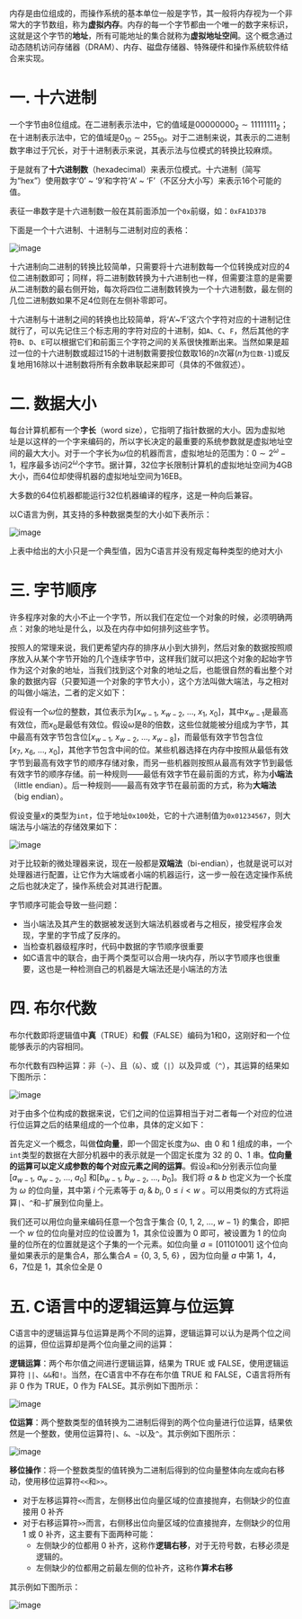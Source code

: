 内存是由位组成的，而操作系统的基本单位一般是字节，其一般将内存视为一个非常大的字节数组，称为**虚拟内存**。内存的每一个字节都由一个唯一的数字来标识，这就是这个字节的**地址**，所有可能地址的集合就称为**虚拟地址空间**。这个概念通过动态随机访问存储器（DRAM）、内存、磁盘存储器、特殊硬件和操作系统软件结合来实现。

# 一. 十六进制

一个字节由8位组成。在二进制表示法中，它的值域是$00000000_2\sim 11111111_2$；在十进制表示法中，它的值域是$0_{10}\sim 255_{10}$。对于二进制来说，其表示的二进制数字串过于冗长，对于十进制表示来说，其表示法与位模式的转换比较麻烦。

于是就有了**十六进制数**（hexadecimal）来表示位模式。十六进制（简写为“hex”）使用数字‘0’ ~ ‘9’和字符‘A’ ~ ‘F’（不区分大小写）来表示16个可能的值。

表征一串数字是十六进制数一般在其前面添加一个`0x`前缀，如：`0xFA1D37B`

下面是一个十六进制、十进制与二进制对应的表格：

![image](https://user-images.githubusercontent.com/91216205/199455633-9883fd09-c588-477d-b3dc-7c115ac2c3e3.png)

十六进制向二进制的转换比较简单，只需要将十六进制数每一个位转换成对应的4位二进制数即可；同样，将二进制数转换为十六进制也一样，但需要注意的是需要从二进制数的最右侧开始，每次将四位二进制数转换为一个十六进制数，最左侧的几位二进制数如果不足4位则在左侧补零即可。

十六进制与十进制之间的转换也比较简单，将‘A’~‘F’这六个字符对应的十进制记住就行了，可以先记住三个标志用的字符对应的十进制，如`A`、`C`、`F`，然后其他的字符`B`、`D`、`E`可以根据它们和前面三个字符之间的关系很快推断出来。当然如果是超过一位的十六进制数或超过15的十进制数需要按位数取16的$n$次幂($n$为`位数-1`)或反复地用16除以十进制数将所有余数串联起来即可（具体的不做叙述）。



# 二. 数据大小

每台计算机都有一个**字长**（word size），它指明了指针数据的大小。因为虚拟地址是以这样的一个字来编码的，所以字长决定的最重要的系统参数就是虚拟地址空间的最大大小。对于一个字长为$\omega$位的机器而言，虚拟地址的范围为：$0\sim 2^\omega-1$，程序最多访问$2^\omega$个字节。据计算，32位字长限制计算机的虚拟地址空间为4GB大小，而64位却使得机器的虚拟地址空间为16EB。

大多数的64位机器都能运行32位机器编译的程序，这是一种向后兼容。

以C语言为例，其支持的多种数据类型的大小如下表所示：

![image](https://user-images.githubusercontent.com/91216205/199468675-1ab73fb2-694b-427c-8f88-ab653d72a39c.png)

上表中给出的大小只是一个典型值，因为C语言并没有规定每种类型的绝对大小



# 三. 字节顺序

许多程序对象的大小不止一个字节，所以我们在定位一个对象的时候，必须明确两点：对象的地址是什么，以及在内存中如何排列这些字节。

按照人的常理来说，我们更希望内存的排序从小到大排列，然后对象的数据按照顺序放入从某个字节开始的几个连续字节中，这样我们就可以把这个对象的起始字节作为这个对象的地址，当我们找到这个对象的地址之后，也能很自然的看出整个对象的数据内容（只要知道一个对象的字节大小），这个方法叫做大端法，与之相对的叫做小端法，二者的定义如下：

假设有一个$\omega$位的整数，其位表示为$[x_{w-1},\ x_{w-2},\ \dots,\ x_1,\ x_0]$，其中$x_{w-1}$是最高有效位，而$x_0$是最低有效位。假设$\omega$是8的倍数，这些位就能被分组成为字节，其中最高有效字节包含位$[x_{w-1},\ x_{w-2},\ \dots,\ x_{w-8}]$，而最低有效字节包含位$[x_7,\ x_6,\ \dots,\ x_0]$，其他字节包含中间的位。某些机器选择在内存中按照从最低有效字节到最高有效字节的顺序存储对象，而另一些机器则按照从最高有效字节到最低有效字节的顺序存储。前一种规则——最低有效字节在最前面的方式，称为**小端法**（little endian）。后一种规则——最高有效字节在最前面的方式，称为**大端法**（big endian）。

假设变量$x$的类型为`int`，位于地址`0x100`处，它的十六进制值为`0x01234567`，则大端法与小端法的存储效果如下：

![image](https://user-images.githubusercontent.com/91216205/199473569-76822a6b-c2c7-44b0-9530-16c444690353.png)

对于比较新的微处理器来说，现在一般都是**双端法**（bi-endian），也就是说可以对处理器进行配置，让它作为大端或者小端的机器运行，这一步一般在选定操作系统之后也就决定了，操作系统会对其进行配置。

字节顺序可能会导致一些问题：

- 当小端法及其产生的数据被发送到大端法机器或者与之相反，接受程序会发现，字里的字节成了反序的。
- 当检查机器级程序时，代码中数据的字节顺序很重要
- 如C语言中的联合，由于两个类型可以合用一块内存，所以字节顺序也很重要，这也是一种检测自己的机器是大端法还是小端法的方法



# 四. 布尔代数

布尔代数即将逻辑值中**真**（TRUE）和**假**（FALSE）编码为1和0，这刚好和一个位能够表示的内容相同。

布尔代数有四种运算：非（`~`）、且（`&`）、或（`|`）以及异或（`^`），其运算的结果如下图所示：

![image](https://user-images.githubusercontent.com/91216205/199489928-1c262768-99f1-4d3d-9810-d12c68e173f3.png)

对于由多个位构成的数据来说，它们之间的位运算相当于对二者每一个对应的位进行位运算之后的结果组成的一个位串，具体的定义如下：

首先定义一个概念，叫做**位向量**，即一个固定长度为$\omega$、由 0 和 1 组成的串，一个`int`类型的数据在大部分机器中的表示就是一个固定长度为 32 的 0、1 串。**位向量的运算可以定义成参数的每个对应元素之间的运算**。假设`a`和`b`分别表示位向量 $[a_{w-1},\ a_{w-2},\ \dots,\ a_0]$ 和$[b_{w-1},\ b_{w-2},\ \dots,\ b_0]$。我们将 $a\ \&\ b$ 也定义为一个长度为 $\omega$ 的位向量，其中第 $i$ 个元素等于 $a_i\ \&\ b_i,\ 0\leqslant i<w$ 。可以用类似的方式将运算`|`、`^`和`~`扩展到位向量上。

我们还可以用位向量来编码任意一个包含于集合 $\{0,\ 1,\ 2,\ \dots,\ w-1\}$ 的集合，即把一个 $w$ 位的位向量对应的位设置为 1，其余位设置为 0 即可，被设置为 1 的位向量的位所在的位置就是这个子集的一个元素。如位向量 $a=[01101001]$ 这个位向量如果表示的是集合$A$，那么集合$A=\{0,\ 3,\ 5,\ 6\}$ ，因为位向量 $a$ 中第 1，4，6，7位是 1，其余位全是 0



# 五. C语言中的逻辑运算与位运算

C语言中的逻辑运算与位运算是两个不同的运算，逻辑运算可以认为是两个位之间的运算，但位运算却是两个位向量之间的运算：

**逻辑运算**：两个布尔值之间进行逻辑运算，结果为 TRUE 或 FALSE，使用逻辑运算符 `||`、`&&`和`!`。当然，在C语言中不存在布尔值 TRUE 和 FALSE，C语言将所有非 0 作为 TRUE，0 作为 FALSE。其示例如下图所示：

![image](https://user-images.githubusercontent.com/91216205/199498136-7964a099-0d21-48c4-8615-6e8bf6cc31e5.png)

**位运算**：两个整数类型的值转换为二进制后得到的两个位向量进行位运算，结果依然是一个整数，使用位运算符`|`、`&`、`~`以及`^`。其示例如下图所示：

![image](https://user-images.githubusercontent.com/91216205/199498410-189f9357-669c-4d9b-97fc-36f5943f781e.png)

**移位操作**：将一个整数类型的值转换为二进制后得到的位向量整体向左或向右移动，使用移位运算符`<<`和`>>`。

- 对于左移运算符`<<`而言，左侧移出位向量区域的位直接抛弃，右侧缺少的位直接用 0 补齐
- 对于右移运算符`>>`而言，右侧移出位向量区域的位直接抛弃，左侧缺少的位用 1 或 0 补齐，这主要有下面两种可能：
  - 左侧缺少的位都用 0 补齐，这称作**逻辑右移**，对于无符号数，右移必须是逻辑的。
  - 左侧缺少的位都用之前最左侧的位补齐，这称作**算术右移**

其示例如下图所示：

![image](https://user-images.githubusercontent.com/91216205/199498645-8fcdbfd7-69b2-4ee3-804d-8c29a25aa006.png)

